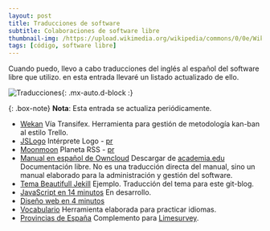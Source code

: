 ```yaml
---
layout: post
title: Traducciones de software
subtitle: Colaboraciones de software libre
thumbnail-img: /https://upload.wikimedia.org/wikipedia/commons/0/0e/Wiktionary_small-es.svg
tags: [código, software libre]
---
```

Cuando puedo, llevo a cabo traducciones del inglés al español del software libre que utilizo. en esta entrada llevaré un listado actualizado de ello.

![Traducciones](https://upload.wikimedia.org/wikipedia/commons/0/0e/Wiktionary_small-es.svg){: .mx-auto.d-block :}

{: .box-note}
**Nota**: Esta entrada se actualiza periódicamente.

* [Wekan](https://wekan.github.io/) Vía Transifex. Herramienta para gestión de metodología kan-ban al estilo Trello.
* [JSLogo](https://www.calormen.com/jslogo/) Intérprete Logo - [pr](https://github.com/inexorabletash/jslogo/pull/127)
* [Moonmoon](https://moonmoon.org/) Planeta RSS - [pr](https://github.com/moonmoon/moonmoon/blob/master/app/l10n/es.lang)
* [Manual en español de Owncloud](https://comerciosvalencia.es/2016/04/12/un-manual-en-espanol-de-owncloud-de-la-mano-de-javguerra/)  Descargar de [academia.edu](https://www.academia.edu/31093325/Tu_nube_con_ownCloud_8) Documentación libre. No es una traducción directa del manual, sino un manual elaborado para la administración y gestión del software.
* [Tema Beautifull Jekill](https://javguerra.github.io/) Ejemplo. Traducción del tema para este git-blog.
* [JavaScript en 14 minutos](https://javguerra.github.io/javascript-en-14-minutos/) En desarrollo.
* [Diseño web en 4 minutos](https://javguerra.github.io/diseno-web-en-4-minutos/)
* [Vocabulario](https://javguerra.github.io/vocabulario-es-pt/) Herramienta elaborada para practicar idiomas.
* [Provincias de España](https://account.limesurvey.org/de/downloads/file/34-provinces-of-spain-provincias-de-espa%C3%B1a?tmpl=component) Complemento para [Limesurvey](https://www.limesurvey.org/es/).
